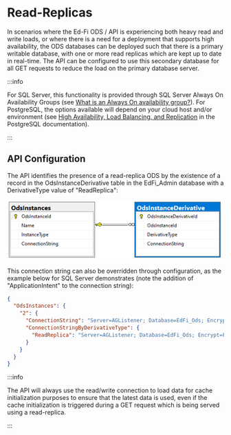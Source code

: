 # Read-Replicas

In scenarios where the Ed-Fi ODS / API is experiencing both heavy read and write
loads, or where there is a need for a deployment that supports high
availability, the ODS databases can be deployed such that there is a primary
writable database, with one or more read replicas which are kept up to date in
real-time. The API can be configured to use this secondary database for all GET
requests to reduce the load on the primary database server.

:::info

For SQL Server, this functionality is provided through SQL Server Always On
Availability Groups (see [What is an Always On availability
group?](https://learn.microsoft.com/en-us/sql/database-engine/availability-groups/windows/overview-of-always-on-availability-groups-sql-server)).
For PostgreSQL, the options available will depend on your cloud host and/or
environment (see [High Availability, Load Balancing, and
Replication](https://www.postgresql.org/docs/current/high-availability.html) in
the PostgreSQL documentation).

:::

## API Configuration

The API identifies the presence of a read-replica ODS by the existence of a
record in the OdsInstanceDerivative table in the EdFi\_Admin database with a
DerivativeType value of "ReadReplica":

![API Read-Replica Configuration](../../../../../static/img/reference/ods-api/image-2023-8-4_14-23-55.png)

This connection string can also be overridden through configuration, as the
example below for SQL Server demonstrates (note the addition of
"ApplicationIntent" to the connection string):

```json
{
  "OdsInstances": {
    "2": {
      "ConnectionString": "Server=AGListener; Database=EdFi_Ods; Encrypt=False; Trusted_Connection=True; Application Name=EdFi.Ods.WebApi;",
      "ConnectionStringByDerivativeType": {
        "ReadReplica": "Server=AGListener; Database=EdFi_Ods; Encrypt=False; Trusted_Connection=True; Application Name=EdFi.Ods.WebApi; ApplicationIntent=ReadOnly"
      }
    }
  }
}
```

:::info

The API will always use the read/write connection to load data for cache
initialization purposes to ensure that the latest data is used, even if the
cache initialization is triggered during a GET request which is being served
using a read-replica.

:::
